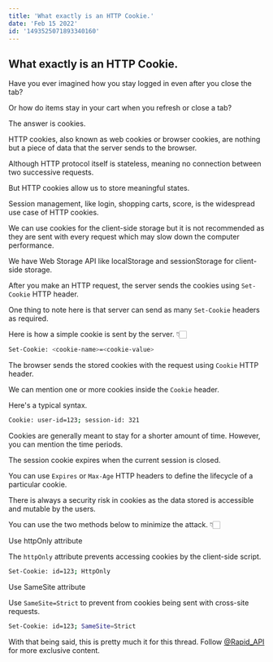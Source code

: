```yaml
---
title: 'What exactly is an HTTP Cookie.'
date: 'Feb 15 2022'
id: '1493525071893340160'
---
```


## What exactly is an HTTP Cookie.

<Tweet>

Have you ever imagined how you stay logged in even after you close the tab?

Or how do items stay in your cart when you refresh or close a tab?

The answer is cookies.
  
</Tweet>

<Tweet>

HTTP cookies, also known as web cookies or browser cookies, are nothing but a piece of data that the server sends to the browser.
  
</Tweet>

<Tweet>

Although HTTP protocol itself is stateless, meaning no connection between two successive requests.

But HTTP cookies allow us to store meaningful states.
  
</Tweet>

<Tweet>

Session management, like login, shopping carts, score, is the widespread use case of HTTP cookies.
  
</Tweet>

<Tweet>

We can use cookies for the client-side storage but it is not recommended as they are sent with every request which may slow down the computer performance.
  
</Tweet>

<Tweet>

We have Web Storage API like localStorage and sessionStorage for client-side storage.
  
</Tweet>

<Tweet>

After you make an HTTP request, the server sends the cookies using `Set-Cookie` HTTP header.

One thing to note here is that server can send as many `Set-Cookie` headers as required.
  
</Tweet>

<Tweet>

Here is how a simple cookie is sent by the server. 👇🏻

```bash
Set-Cookie: <cookie-name>=<cookie-value>
```
  
</Tweet>
  
<Tweet>

The browser sends the stored cookies with the request using `Cookie` HTTP header.

We can mention one or more cookies inside the `Cookie` header.

Here's a typical syntax.

```bash
Cookie: user-id=123; session-id: 321
```
</Tweet>
  
<Tweet>

Cookies are generally meant to stay for a shorter amount of time. However, you can mention the time periods.

The session cookie expires when the current session is closed.

</Tweet>
  
<Tweet>
  
You can use `Expires` or `Max-Age` HTTP headers to define the lifecycle of a particular cookie.
  
</Tweet>
  
<Tweet>

There is always a security risk in cookies as the data stored is accessible and mutable by the users.

You can use the two methods below to minimize the attack. 👇🏻
  
</Tweet>
  
<Tweet>

Use httpOnly attribute

The `httpOnly` attribute prevents accessing cookies by the client-side script.

```bash
Set-Cookie: id=123; HttpOnly
```
  
</Tweet>

<Tweet>

Use SameSite attribute

Use `SameSite=Strict` to prevent from cookies being sent with cross-site requests.

```bash
Set-Cookie: id=123; SameSite=Strict
```
  
</Tweet>
  
<Tweet>

With that being said, this is pretty much it for this thread. Follow [@Rapid_API](https://RapidAPI.com/hub) for more exclusive content.
  
</Tweet>
